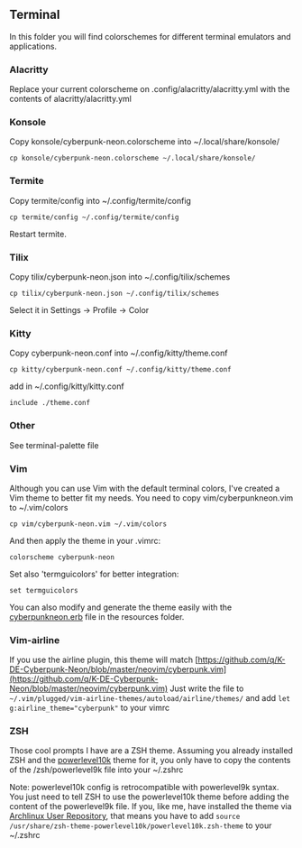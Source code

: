 ## Terminal

In this folder you will find colorschemes for different terminal emulators and applications.

### Alacritty

Replace your current colorscheme on .config/alacritty/alacritty.yml with the contents of alacritty/alacritty.yml

### Konsole

Copy konsole/cyberpunk-neon.colorscheme into ~/.local/share/konsole/

`cp konsole/cyberpunk-neon.colorscheme ~/.local/share/konsole/`

### Termite

Copy termite/config into ~/.config/termite/config

`cp termite/config ~/.config/termite/config`

Restart termite.

### Tilix

Copy tilix/cyberpunk-neon.json into ~/.config/tilix/schemes

`cp tilix/cyberpunk-neon.json ~/.config/tilix/schemes`

Select it in Settings -> Profile -> Color

### Kitty

Copy cyberpunk-neon.conf into ~/.config/kitty/theme.conf

`cp kitty/cyberpunk-neon.conf ~/.config/kitty/theme.conf`

add in ~/.config/kitty/kitty.conf

`include ./theme.conf`

### Other

See terminal-palette file

### Vim

Although you can use Vim with the default terminal colors, I've created a Vim theme to better fit my needs. You need to copy vim/cyberpunkneon.vim to ~/.vim/colors

`cp vim/cyberpunk-neon.vim ~/.vim/colors`

And then apply the theme in your .vimrc:

`colorscheme cyberpunk-neon`

Set also 'termguicolors' for better integration:

`set termguicolors`

You can also modify and generate the theme easily with the [cyberpunkneon.erb](https://github.com/romainl/vim-rnb/) file in the resources folder.

### Vim-airline 

If you use the airline plugin, this theme will match [https://github.com/q/K-DE-Cyberpunk-Neon/blob/master/neovim/cyberpunk.vim](https://github.com/q/K-DE-Cyberpunk-Neon/blob/master/neovim/cyberpunk.vim)
Just write the file to `~/.vim/plugged/vim-airline-themes/autoload/airline/themes/` and add `let g:airline_theme="cyberpunk"` to your vimrc

### ZSH

Those cool prompts I have are a ZSH theme. Assuming you already installed ZSH and the [powerlevel10k](https://github.com/romkatv/powerlevel10k) theme for it, you only have to copy the contents of the /zsh/powerlevel9k file into your ~/.zshrc 

Note: powerlevel10k config is retrocompatible with powerlevel9k syntax. You just need to tell ZSH to use the powerlevel10k theme before adding the content of the powerlevel9k file. If you, like me, have installed the theme via [Archlinux User Repository](https://aur.archlinux.org/packages/zsh-theme-powerlevel10k-git/), that means you have to add `source /usr/share/zsh-theme-powerlevel10k/powerlevel10k.zsh-theme` to your ~/.zshrc
